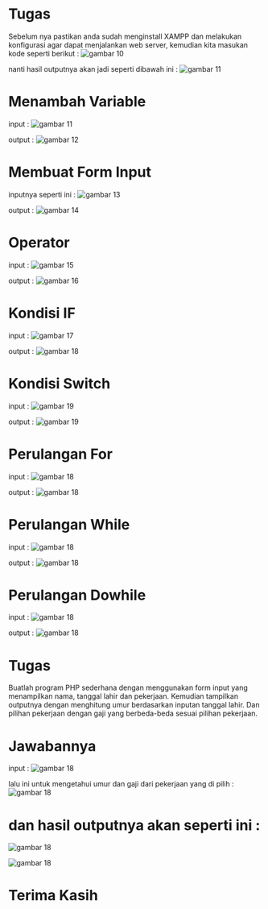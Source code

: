 # Tugas

Sebelum nya pastikan anda sudah menginstall XAMPP dan melakukan konfigurasi agar dapat menjalankan web server, kemudian kita masukan kode seperti berikut :
![gambar 10](screenshot/ss1.png)

nanti hasil outputnya akan jadi seperti dibawah ini : 
![gambar 11](screenshot/ss2.png)

# Menambah Variable 

input : 
![gambar 11](screenshot/ss3.png)

output : 
![gambar 12](screenshot/ss4.png)

# Membuat Form Input 

inputnya seperti ini :
![gambar 13](screenshot/ss5.png)

output : 
![gambar 14](screenshot/ss6.png)

# Operator

input : 
![gambar 15](screenshot/ss7.png)

output : 
![gambar 16](screenshot/ss8.png)

# Kondisi IF 

input : 
![gambar 17](screenshot/ss9.png)

output : 
![gambar 18](screenshot/ss10.png)

# Kondisi Switch 

input : 
![gambar 19](screenshot/ss11.png)

output : 
![gambar 19](screenshot/ss12.png)

# Perulangan For 

input :
![gambar 18](screenshot/ss13.png)

output :
![gambar 18](screenshot/ss14.png)

# Perulangan While 

input :
![gambar 18](screenshot/ss15.png)

output : 
![gambar 18](screenshot/ss16.png)

# Perulangan Dowhile 

input : 
![gambar 18](screenshot/ss17.png)

output :
![gambar 18](screenshot/ss18.png)

# Tugas 

Buatlah program PHP sederhana dengan menggunakan form input yang menampilkan nama, tanggal
lahir dan pekerjaan. Kemudian tampilkan outputnya dengan menghitung umur berdasarkan inputan
tanggal lahir. Dan pilihan pekerjaan dengan gaji yang berbeda-beda sesuai pilihan pekerjaan.

# Jawabannya 

input :
![gambar 18](screenshot/ss19.png)

lalu ini untuk mengetahui umur dan gaji dari pekerjaan yang di pilih : 
![gambar 18](screenshot/ss21.png)

# dan hasil outputnya akan seperti ini : 


![gambar 18](screenshot/ss20.jpeg)

![gambar 18](screenshot/ss22.jpeg)

# Terima Kasih
